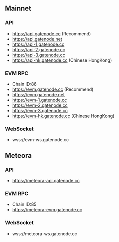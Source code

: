 ## Mainnet

### API

* https://api.gatenode.cc  (Recommend)
* https://api.gatenode.net
* https://api-1.gatenode.cc
* https://api-2.gatenode.cc
* https://api-3.gatenode.cc
* https://api-hk.gatenode.cc  (Chinese HongKong)


### EVM RPC

* Chain ID:86
* https://evm.gatenode.cc  (Recommend)
* https://evm.gatenode.net
* https://evm-1.gatenode.cc 
* https://evm-2.gatenode.cc
* https://evm-3.gatenode.cc
* https://evm-hk.gatenode.cc  (Chinese HongKong)

### WebSocket

* wss://evm-ws.gatenode.cc


## Meteora

### API

* https://meteora-api.gatenode.cc


### EVM RPC

* Chain ID:85
* https://meteora-evm.gatenode.cc


### WebSocket

* wss://meteora-ws.gatenode.cc


